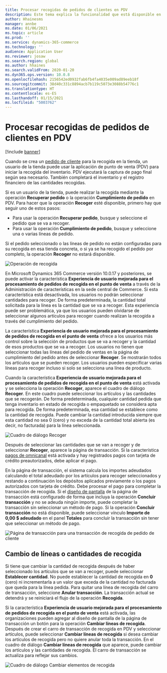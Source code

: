 ```yaml
---
title: Procesar recogidas de pedidos de clientes en PDV
description: Este tema explica la funcionalidad que está disponible en la aplicación de punto de venta (PDV) para procesar recogidas de pedidos de clientes.
author: Hhainesms
manager: annbe
ms.date: 01/06/2021
ms.topic: article
ms.prod: ''
ms.service: dynamics-365-commerce
ms.technology: ''
audience: Application User
ms.reviewer: josaw
ms.search.region: global
ms.author: hhaines
ms.search.validFrom: 2020-01-20
ms.dyn365.ops.version: 10.0.8
ms.openlocfilehash: 2156542ed0932fab6fb4fa4035e009ad89eeb18f
ms.sourcegitcommit: 38d40c331c8894acb7b119c5073e3088b54776c1
ms.translationtype: HT
ms.contentlocale: es-ES
ms.lasthandoff: 01/15/2021
ms.locfileid: "5003762"
---
```

# <a name="process-customer-order-pickups-in-pos"></a>Procesar recogidas de pedidos de clientes en PDV

[!include [banner](includes/banner.md)]

Cuando se crea un [pedido de cliente](customer-orders-overview.md) para la recogida en la tienda, un usuario de la tienda puede usar la aplicación de punto de venta (PDV) para iniciar la recogida del inventario. PDV ejecutará la captura de pago final según sea necesario. También completará el inventario y el registro financiero de las cantidades recogidas.

Si es un usuario de la tienda, puede realizar la recogida mediante la operación **Recuperar pedido** o la operación **Cumplimiento de pedido** en PDV. Para hacer que la operación **Recoger** esté disponible, primero hay que seguir uno de estos pasos:

- Para usar la operación **Recuperar pedido**, busque y seleccione el pedido que se va a recoger.
- Para usar la operación **Cumplimiento de pedido**, busque y seleccione una o varias líneas de pedido.

Si el pedido seleccionado o las líneas de pedido no están configuradas para su recogida en esa tienda concreta, o si ya se ha recogido el pedido por completo, la operación **Recoger** no estará disponible.

![Operación de recogida](media/pickupoperation.png)

En Microsoft Dynamics 365 Commerce versión 10.0.17 y posteriores, se puede activar la característica **Experiencia de usuario mejorada para el procesamiento de pedidos de recogida en el punto de venta** a través de la Administración de características en la sede central de Commerce. Si esta característica está desactivada, los usuarios no podrán seleccionar cantidades para recoger. De forma predeterminada, la cantidad total solicitada para la línea es la cantidad que se va a recoger. Esta experiencia puede ser problemática, ya que los usuarios pueden olvidarse de seleccionar algunos artículos para recoger cuando realizan la recogida a través del cumplimiento del pedido.

La característica **Experiencia de usuario mejorada para el procesamiento de pedidos de recogida en el punto de venta** ofrece a los usuarios más control sobre la selección de productos que se va a recoger y la cantidad de esos productos que se va a recoger. Los usuarios no tienen que seleccionar todas las líneas del pedido de ventas en la página de cumplimiento del pedido antes de seleccionar **Recoger**. Se mostrarán todos los artículos que se pueden recoger. Los usuarios pueden especificar varias líneas para recoger incluso si solo se selecciona una línea de producto.

Cuando la característica **Experiencia de usuario mejorada para el procesamiento de pedidos de recogida en el punto de venta** está activada y se selecciona la operación **Recoger**, aparece el cuadro de diálogo **Recoger**. En este cuadro puede seleccionar los artículos y las cantidades que se recogerán. De forma predeterminada, cualquier cantidad pedida que tenga inventario en estado de recogida o empaquetado se considera apta para recogida. De forma predeterminada, esa cantidad se establece como la cantidad de recogida. Puede cambiar la cantidad introducida siempre que esta cantidad no sea 0 (cero) y no exceda de la cantidad total abierta (es decir, no facturada) para la línea seleccionada.

![Cuadro de diálogo Recoger](media/pickupselect.png)

Después de seleccionar las cantidades que se van a recoger y de seleccionar **Recoger**, aparece la página de transacción. Si la característica [pagos de omnicanal](omni-channel-payments.md) está activada y hay registrados pagos con tarjeta de crédito preautorizados, debe aplicar el pago.

En la página de transacción, el sistema calcula los importes adeudados calculando el total adeudado por los artículos para recoger seleccionados y restando a continuación los depósitos aplicados previamente o los pagos autorizados con tarjeta de crédito. Debe procesar el pago para completar la transacción de recogida. Si el [diseño de pantalla](pos-screen-layouts.md) de la página de transacción está configurado de forma que incluya la operación **Concluir transacción** y no se adeuda ningún importe, puede completar la transacción sin seleccionar un método de pago. Si la operación **Concluir transacción** no está disponible, puede seleccionar vínculo **Importe de 0,00 $ adeudado** en el panel **Totales** para concluir la transacción sin tener que seleccionar un método de pago.

![Página de transacción para una transacción de recogida de pedido de cliente](media/pickupcart.png)

## <a name="changing-pickup-lines-or-quantities"></a>Cambio de líneas o cantidades de recogida

Si tiene que cambiar la cantidad de recogida después de haber seleccionado los artículos que se van a recoger, puede seleccionar **Establecer cantidad**. No puede establecer la cantidad de recogida en **0** (cero) ni incrementarla a un valor que exceda de la cantidad no facturada que queda para la línea pedida. Para quitar una línea de recogida del carro de transacción, seleccione **Anular transacción**. La transacción actual se detendrá y se reiniciará el flujo de la operación **Recogida**.

Si la característica **Experiencia de usuario mejorada para el procesamiento de pedidos de recogida en el punto de venta** está activada, las organizaciones pueden agregar al diseño de pantalla de la página de transacción un botón para la operación **Cambiar líneas de recogida**. Después de crear el carro de transacción de recogida en PDV y seleccionar artículos, puede seleccionar **Cambiar líneas de recogida** si desea cambiar los artículos de recogida pero no quiere anular toda la transacción. En el cuadro de diálogo **Cambiar líneas de recogida** que aparece, puede cambiar los artículos y las cantidades de recogida. El carro de transacción se actualiza para reflejar sus cambios.

![Cuadro de diálogo Cambiar elementos de recogida](media/pickupchange.png)
